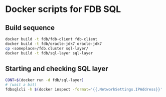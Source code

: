 # Docker scripts for FDB SQL #

## Build sequence ##

```bash
docker build -t fdb/fdb-client fdb-client
docker build -t fdb/oracle-jdk7 oracle-jdk7
cp <someplace>/fdb.cluster sql-layer/
docker build -t fdb/sql-layer sql-layer
```

## Starting and checking SQL layer ##

```bash
CONT=$(docker run -d fdb/sql-layer)
# (wait a bit)
fdbsqlcli -h $(docker inspect -format='{{.NetworkSettings.IPAddress}}' $CONT)
```
